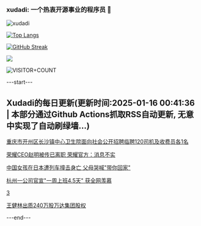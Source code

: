 ### xudadi: 一个热衷开源事业的程序员 👋

![xudadi](https://github-readme-stats-git-masterorgs-github-readme-stats-team.vercel.app/api?username=xudadi)

[![Top Langs](https://github-readme-stats.vercel.app/api/top-langs/?username=xudadi)](https://github.com/anuraghazra/github-readme-stats)

[![GitHub Streak](https://streak-stats.demolab.com?user=xudadi&locale=zh_Hans)](https://git.io/streak-stats)

![](https://raw.githubusercontent.com/xudadi/xudadi/main/assets/github-contribution-grid-snake.svg)

![VISITOR+COUNT](https://komarev.com/ghpvc/?username=xudadi&label=VISITOR+COUNT)


---start---

## Xudadi的每日更新(更新时间:2025-01-16 00:41:36 | 本部分通过Github Actions抓取RSS自动更新, 无意中实现了自动刷绿墙...)

[重庆市开州区长沙镇中心卫生院面向社会公开招聘临聘120司机及收费员各1名](https://www.gongkaoleida.com/article/2266122)

[荣耀CEO赵明被传已离职 荣耀官方：消息不实](https://m.163.com/news/article/JLURI18V0519DDQ2.html)

[中国女孩在日本遭列车撞击身亡 父母哭喊"带你回家"](https://m.163.com/news/article/JLUQFB4M00019B3E.html)

[杭州一公司官宣"一周上班4.5天" 获全网羡慕](https://m.163.com/news/article/JLUNRAG30514R9OJ.html)

[3](https://m.163.com/touch/news/sub/domestic)

[王健林出质240万股万达集团股权](https://m.163.com/news/article/JLULJHPI0534A4SC.html)

---end---
